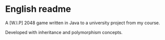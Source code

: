 # English readme
A [W.I.P] 2048 game written in Java to a university project from my course.

Developed with inheritance and polymorphism concepts.
